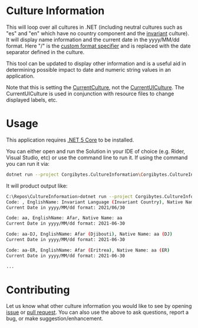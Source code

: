 # Culture Information

This will loop over all cultures in .NET (including neutral cultures such as "es" and "en" which have no country component and the [invariant](https://docs.microsoft.com/en-us/dotnet/api/system.globalization.cultureinfo.invariantculture?view=net-5.0) culture). It will display name information and the current date in the yyyy/MM/dd format. Here "/" is the [custom format specifier](https://docs.microsoft.com/en-us/dotnet/standard/base-types/custom-date-and-time-format-strings?redirectedfrom=MSDN#dateSeparator) and is replaced with the date separator defined in the culture.

This tool can be updated to display other information and is a useful aid in determining possible impact to date and numeric string values in an application.

Note that this is setting the [CurrentCulture](https://docs.microsoft.com/en-us/dotnet/api/system.globalization.cultureinfo.currentculture?view=net-5.0), not the [CurrentUICulture](https://docs.microsoft.com/en-us/dotnet/api/system.globalization.cultureinfo.currentuiculture?view=net-5.0). The CurrentUICulture is used in conjunction with resource files to change displayed labels, etc.

# Usage

This application requires [.NET 5 Core](https://dotnet.microsoft.com/download/dotnet/5.0) to be installed.  

You can either open and run the Solution in your IDE of choice (e.g. Rider, Visual Studio, etc) or use the command line to run it.  If using the command you can run it via:

```bash
dotnet run --project Corgibytes.CultureInformation\Corgibytes.CultureInformation.csproj
```

It will product output like:

```bash
C:\Repos\CultureInformation>dotnet run --project Corgibytes.CultureInformation\Corgibytes.CultureInformation.csproj
Code: , EnglishName: Invariant Language (Invariant Country), Native Name: Invariant Language (Invariant Country)
Current Date in yyyy/MM/dd format: 2021/06/30

Code: aa, EnglishName: Afar, Native Name: aa
Current Date in yyyy/MM/dd format: 2021-06-30

Code: aa-DJ, EnglishName: Afar (Djibouti), Native Name: aa (DJ)
Current Date in yyyy/MM/dd format: 2021-06-30

Code: aa-ER, EnglishName: Afar (Eritrea), Native Name: aa (ER)
Current Date in yyyy/MM/dd format: 2021-06-30

...
```

# Contributing
Let us know what other culture information you would like to see by opening [issue](https://github.com/corgibytes/CultureInformation/issues) or [pull request](https://github.com/corgibytes/CultureInformation/pulls).  You can also use the above to ask questions, report a bug, or make suggestion/enhancement.
